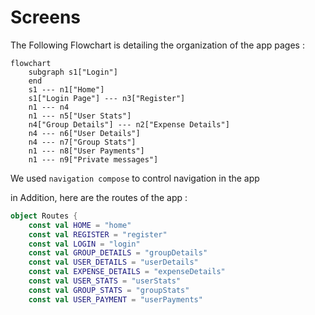 # Screens


The Following Flowchart is detailing the organization of the app pages :
```mermaid
flowchart
    subgraph s1["Login"]
	end
	s1 --- n1["Home"]
	s1["Login Page"] --- n3["Register"]
	n1 --- n4
	n1 --- n5["User Stats"]
	n4["Group Details"] --- n2["Expense Details"]
	n4 --- n6["User Details"]
	n4 --- n7["Group Stats"]
	n1 --- n8["User Payments"]
	n1 --- n9["Private messages"]
```

We used `navigation compose` to control navigation in the app

in Addition, here are the routes of the app :

```Kotlin
object Routes {
    const val HOME = "home"
    const val REGISTER = "register"
    const val LOGIN = "login"
    const val GROUP_DETAILS = "groupDetails"
    const val USER_DETAILS = "userDetails"
    const val EXPENSE_DETAILS = "expenseDetails"
    const val USER_STATS = "userStats"
    const val GROUP_STATS = "groupStats"
    const val USER_PAYMENT = "userPayments"
  
```